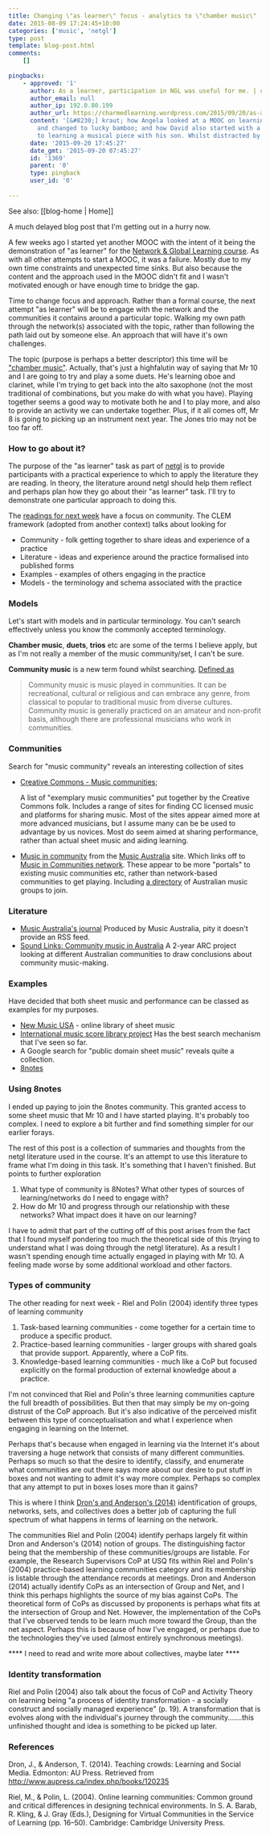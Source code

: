 ```yaml
---
title: Changing \"as learner\" focus - analytics to \"chamber music\"
date: 2015-08-09 17:24:45+10:00
categories: ['music', 'netgl']
type: post
template: blog-post.html
comments:
    []
    
pingbacks:
    - approved: '1'
      author: As a learner, participation in NGL was useful for me. | charmedlearning
      author_email: null
      author_ip: 192.0.80.199
      author_url: https://charmedlearning.wordpress.com/2015/09/20/as-a-learner-participation-in-ngl-was-useful-for-me/
      content: '[&#8230;] kraut; how Angela looked at a MOOC on learning how to learn
        and changed to lucky bamboo; and how David also started with a MOOC and moved
        to learning a musical piece with his son. Whilst distracted by [&#8230;]'
      date: '2015-09-20 17:45:27'
      date_gmt: '2015-09-20 07:45:27'
      id: '1369'
      parent: '0'
      type: pingback
      user_id: '0'
    
---
```


See also: [[blog-home | Home]]

A much delayed blog post that I'm getting out in a hurry now.

A few weeks ago I started yet another MOOC with the intent of it being the demonstration of "as learner" for the [Network & Global Learning course](http://netgl.wordpress.com/). As with all other attempts to start a MOOC, it was a failure. Mostly due to my own time constraints and unexpected time sinks. But also because the content and the approach used in the MOOC didn't fit and I wasn't motivated enough or have enough time to bridge the gap.

Time to change focus and approach. Rather than a formal course, the next attempt "as learner" will be to engage with the network and the communities it contains around a particular topic. Walking my own path through the network(s) associated with the topic, rather than following the path laid out by someone else. An approach that will have it's own challenges.

The topic (purpose is perhaps a better descriptor) this time will be ["chamber music"](https://en.wikipedia.org/wiki/Chamber_music). Actually, that's just a highfalutin way of saying that Mr 10 and I are going to try and play a some duets. He's learning oboe and clarinet, while I'm trying to get back into the alto saxophone (not the most traditional of combinations, but you make do with what you have). Playing together seems a good way to motivate both he and I to play more, and also to provide an activity we can undertake together. Plus, if it all comes off, Mr 8 is going to picking up an instrument next year. The Jones trio may not be too far off.

### How to go about it?

The purpose of the "as learner" task as part of [netgl](http://netgl.wordpress.com/) is to provide participants with a practical experience to which to apply the literature they are reading. In theory, the literature around netgl should help them reflect and perhaps plan how they go about their "as learner" task. I'll try to demonstrate one particular approach to doing this.

The [readings for next week](https://netgl.wordpress.com/study-schedule-2/week-4-clem-and-community/) have a focus on community. The CLEM framework (adopted from another context) talks about looking for

- Community - folk getting together to share ideas and experience of a practice
- Literature - ideas and experience around the practice formalised into published forms
- Examples - examples of others engaging in the practice
- Models - the terminology and schema associated with the practice

### Models

Let's start with models and in particular terminology. You can't search effectively unless you know the commonly accepted terminology.

**Chamber music**, **duets**, **trios** etc are some of the terms I believe apply, but as I'm not really a member of the music community/set, I can't be sure.

**Community music** is a new term found whilst searching. [Defined as](https://musicaustralia.org.au/discover/music-in-community/)

> Community music is music played in communities. It can be recreational, cultural or religious and can embrace any genre, from classical to popular to traditional music from diverse cultures. Community music is generally practiced on an amateur and non-profit basis, although there are professional musicians who work in communities.

### Communities

Search for "music community" reveals an interesting collection of sites

- [Creative Commons - Music communities](http://creativecommons.org/music-communities);
    
    A list of "exemplary music communities" put together by the Creative Commons folk. Includes a range of sites for finding CC licensed music and platforms for sharing music. Most of the sites appear aimed more at more advanced musicians, but I assume many can be be used to advantage by us novices. Most do seem aimed at sharing performance, rather than actual sheet music and aiding learning.
    
- [Music in community](https://musicaustralia.org.au/discover/music-in-community/) from the [Music Australia](https://musicaustralia.org.au/) site. Which links off to [Music in Communities network](http://musicincommunities.org.au/). These appear to be more "portals" to existing music communities etc, rather than network-based communities to get playing. Including [a directory](http://musicincommunities.org.au/resources19/community-music-directory) of Australian music groups to join.

### Literature

- [Music Australia's journal](https://musicaustralia.org.au/news/) Produced by Music Australia, pity it doesn't provide an RSS feed.
- [Sound Links: Community music in Australia](http://musicincommunities.org.au/resources19/experts/soundlinks) A 2-year ARC project looking at different Australian communities to draw conclusions about community music-making.

### Examples

Have decided that both sheet music and performance can be classed as examples for my purposes.

- [New Music USA](http://library.newmusicusa.org/) - online library of sheet music
- [International music score library project](http://imslp.org/) Has the best search mechanism that I've seen so far.
- A Google search for "public domain sheet music" reveals quite a collection.
- [8notes](http://www.8notes.com/)

### Using 8notes

I ended up paying to join the 8notes community. This granted access to some sheet music that Mr 10 and I have started playing. It's probably too complex. I need to explore a bit further and find something simpler for our earlier forays.

The rest of this post is a collection of summaries and thoughts from the netgl literature used in the course. It's an attempt to use this literature to frame what I'm doing in this task. It's something that I haven't finished. But points to further exploration

1. What type of community is 8Notes? What other types of sources of learning/networks do I need to engage with?
2. How do Mr 10 and progress through our relationship with these networks? What impact does it have on our learning?

I have to admit that part of the cutting off of this post arises from the fact that I found myself pondering too much the theoretical side of this (trying to understand what I was doing through the netgl literature). As a result I wasn't spending enough time actually engaged in playing with Mr 10. A feeling made worse by some additional workload and other factors.

### Types of community

The other reading for next week - Riel and Polin (2004) identify three types of learning community

1. Task-based learning communities - come together for a certain time to produce a specific product.
2. Practice-based learning communities - larger groups with shared goals that provide support. Apparently, where a CoP fits.
3. Knowledge-based learning communities - much like a CoP but focused explicitly on the formal production of external knowledge about a practice.

I'm not convinced that Riel and Polin's three learning communities capture the full breadth of possibilities. But then that may simply be my on-going distrust of the CoP approach. But it's also indicative of the perceived misfit between this type of conceptualisation and what I experience when engaging in learning on the Internet.

Perhaps that's because when engaged in learning via the Internet it's about traversing a huge network that consists of many different communities. Perhaps so much so that the desire to identify, classify, and enumerate what communities are out there says more about our desire to put stuff in boxes and not wanting to admit it's way more complex. Perhaps so complex that any attempt to put in boxes loses more than it gains?

This is where I think [Dron's and Anderson's (2014)](http://teachingcrowds.ca/discuss-the-chapters/chapter-3-a-typology-of-social-forms-for-learning) identification of groups, networks, sets, and collectives does a better job of capturing the full spectrum of what happens in terms of learning on the network.

The communities Riel and Polin (2004) identify perhaps largely fit within Dron and Anderson's (2014) notion of groups. The distinguishing factor being that the membership of these communities/groups are listable. For example, the Research Supervisors CoP at USQ fits within Riel and Polin's (2004) practice-based learning communities category and its membership is listable through the attendance records at meetings. Dron and Anderson (2014) actually identify CoPs as an intersection of Group and Net, and I think this perhaps highlights the source of my bias against CoPs. The theoretical form of CoPs as discussed by proponents is perhaps what fits at the intersection of Group and Net. However, the implementation of the CoPs that I've observed tends to be learn much more toward the Group, than the net aspect. Perhaps this is because of how I've engaged, or perhaps due to the technologies they've used (almost entirely synchronous meetings).

\*\*\*\* I need to read and write more about collectives, maybe later \*\*\*\*

### Identity transformation

Riel and Polin (2004) also talk about the focus of CoP and Activity Theory on learning being "a process of identity transformation - a socially construct and socially managed experience" (p. 19). A transformation that is evolves along with the individual's journey through the community.......this unfinished thought and idea is something to be picked up later.

### References

Dron, J., & Anderson, T. (2014). Teaching crowds: Learning and Social Media. Edmonton: AU Press. Retrieved from http://www.aupress.ca/index.php/books/120235

Riel, M., & Polin, L. (2004). Online learning communities: Common ground and critical differences in designing technical environments. In S. A. Barab, R. Kling, & J. Gray (Eds.), Designing for Virtual Communities in the Service of Learning (pp. 16–50). Cambridge: Cambridge University Press.